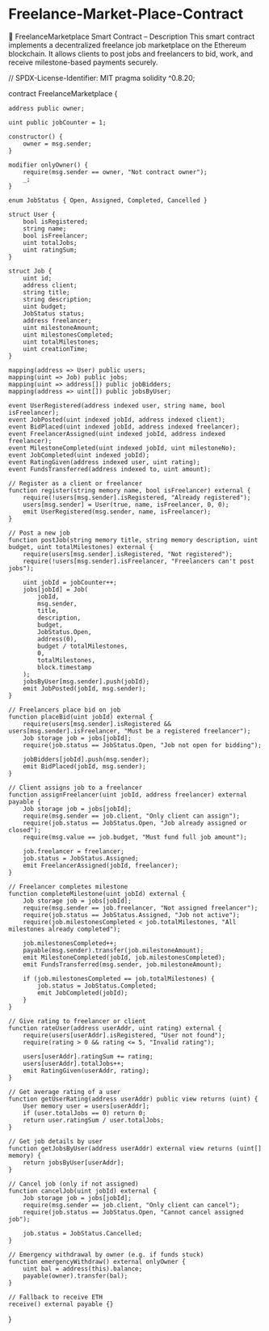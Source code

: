 # Freelance-Market-Place-Contract
💼 FreelanceMarketplace Smart Contract – Description This smart contract implements a decentralized freelance job marketplace on the Ethereum blockchain. It allows clients to post jobs and freelancers to bid, work, and receive milestone-based payments securely.

// SPDX-License-Identifier: MIT
pragma solidity ^0.8.20;

contract FreelanceMarketplace {

    address public owner;

    uint public jobCounter = 1;

    constructor() {
        owner = msg.sender;
    }

    modifier onlyOwner() {
        require(msg.sender == owner, "Not contract owner");
        _;
    }

    enum JobStatus { Open, Assigned, Completed, Cancelled }

    struct User {
        bool isRegistered;
        string name;
        bool isFreelancer;
        uint totalJobs;
        uint ratingSum;
    }

    struct Job {
        uint id;
        address client;
        string title;
        string description;
        uint budget;
        JobStatus status;
        address freelancer;
        uint milestoneAmount;
        uint milestonesCompleted;
        uint totalMilestones;
        uint creationTime;
    }

    mapping(address => User) public users;
    mapping(uint => Job) public jobs;
    mapping(uint => address[]) public jobBidders;
    mapping(address => uint[]) public jobsByUser;

    event UserRegistered(address indexed user, string name, bool isFreelancer);
    event JobPosted(uint indexed jobId, address indexed client);
    event BidPlaced(uint indexed jobId, address indexed freelancer);
    event FreelancerAssigned(uint indexed jobId, address indexed freelancer);
    event MilestoneCompleted(uint indexed jobId, uint milestoneNo);
    event JobCompleted(uint indexed jobId);
    event RatingGiven(address indexed user, uint rating);
    event FundsTransferred(address indexed to, uint amount);

    // Register as a client or freelancer
    function register(string memory name, bool isFreelancer) external {
        require(!users[msg.sender].isRegistered, "Already registered");
        users[msg.sender] = User(true, name, isFreelancer, 0, 0);
        emit UserRegistered(msg.sender, name, isFreelancer);
    }

    // Post a new job
    function postJob(string memory title, string memory description, uint budget, uint totalMilestones) external {
        require(users[msg.sender].isRegistered, "Not registered");
        require(!users[msg.sender].isFreelancer, "Freelancers can't post jobs");

        uint jobId = jobCounter++;
        jobs[jobId] = Job(
            jobId,
            msg.sender,
            title,
            description,
            budget,
            JobStatus.Open,
            address(0),
            budget / totalMilestones,
            0,
            totalMilestones,
            block.timestamp
        );
        jobsByUser[msg.sender].push(jobId);
        emit JobPosted(jobId, msg.sender);
    }

    // Freelancers place bid on job
    function placeBid(uint jobId) external {
        require(users[msg.sender].isRegistered && users[msg.sender].isFreelancer, "Must be a registered freelancer");
        Job storage job = jobs[jobId];
        require(job.status == JobStatus.Open, "Job not open for bidding");

        jobBidders[jobId].push(msg.sender);
        emit BidPlaced(jobId, msg.sender);
    }

    // Client assigns job to a freelancer
    function assignFreelancer(uint jobId, address freelancer) external payable {
        Job storage job = jobs[jobId];
        require(msg.sender == job.client, "Only client can assign");
        require(job.status == JobStatus.Open, "Job already assigned or closed");
        require(msg.value == job.budget, "Must fund full job amount");

        job.freelancer = freelancer;
        job.status = JobStatus.Assigned;
        emit FreelancerAssigned(jobId, freelancer);
    }

    // Freelancer completes milestone
    function completeMilestone(uint jobId) external {
        Job storage job = jobs[jobId];
        require(msg.sender == job.freelancer, "Not assigned freelancer");
        require(job.status == JobStatus.Assigned, "Job not active");
        require(job.milestonesCompleted < job.totalMilestones, "All milestones already completed");

        job.milestonesCompleted++;
        payable(msg.sender).transfer(job.milestoneAmount);
        emit MilestoneCompleted(jobId, job.milestonesCompleted);
        emit FundsTransferred(msg.sender, job.milestoneAmount);

        if (job.milestonesCompleted == job.totalMilestones) {
            job.status = JobStatus.Completed;
            emit JobCompleted(jobId);
        }
    }

    // Give rating to freelancer or client
    function rateUser(address userAddr, uint rating) external {
        require(users[userAddr].isRegistered, "User not found");
        require(rating > 0 && rating <= 5, "Invalid rating");

        users[userAddr].ratingSum += rating;
        users[userAddr].totalJobs++;
        emit RatingGiven(userAddr, rating);
    }

    // Get average rating of a user
    function getUserRating(address userAddr) public view returns (uint) {
        User memory user = users[userAddr];
        if (user.totalJobs == 0) return 0;
        return user.ratingSum / user.totalJobs;
    }

    // Get job details by user
    function getJobsByUser(address userAddr) external view returns (uint[] memory) {
        return jobsByUser[userAddr];
    }

    // Cancel job (only if not assigned)
    function cancelJob(uint jobId) external {
        Job storage job = jobs[jobId];
        require(msg.sender == job.client, "Only client can cancel");
        require(job.status == JobStatus.Open, "Cannot cancel assigned job");

        job.status = JobStatus.Cancelled;
    }

    // Emergency withdrawal by owner (e.g. if funds stuck)
    function emergencyWithdraw() external onlyOwner {
        uint bal = address(this).balance;
        payable(owner).transfer(bal);
    }

    // Fallback to receive ETH
    receive() external payable {}
}
